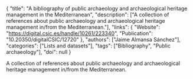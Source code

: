 {
  "title": "A bibliography of public archaeology and archaeological heritage management in the Mediterranean",
  "description": ["A collection of references about public archaeology and archaeological heritage management in/from the Mediterranean."],
  "links": {
    "Website": "https://digital.csic.es/handle/10261/223340",
    "Publication": "10.20350/digitalCSIC/12720"
  },
  "authors": ["Jaime Almansa Sánchez"],
  "categories": ["Lists and datasets"],
  "tags": ["Bibliography", "Public archaeology"],
  "doi": null
}

<!-- Generated by csv2md.R – do not edit by hand -->

A collection of references about public archaeology and archaeological heritage management in/from the Mediterranean.